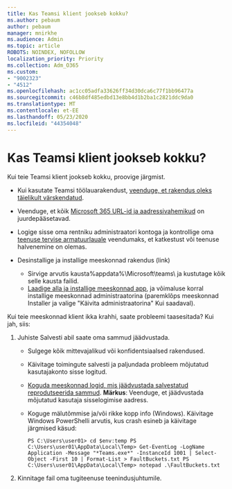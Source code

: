 ```yaml
---
title: Kas Teamsi klient jookseb kokku?
ms.author: pebaum
author: pebaum
manager: mnirkhe
ms.audience: Admin
ms.topic: article
ROBOTS: NOINDEX, NOFOLLOW
localization_priority: Priority
ms.collection: Adm_O365
ms.custom:
- "9002323"
- "4512"
ms.openlocfilehash: ac1cc05adfa33626ff34d30dca6c77f1bb96477a
ms.sourcegitcommit: c46b8df485edbd13e8bb4d1b2ba1c2821ddc9da0
ms.translationtype: MT
ms.contentlocale: et-EE
ms.lasthandoff: 05/23/2020
ms.locfileid: "44354048"
---
```

# <a name="teams-client-crashing"></a>Kas Teamsi klient jookseb kokku?

Kui teie Teamsi klient jookseb kokku, proovige järgmist.

- Kui kasutate Teamsi töölauarakendust, [veenduge, et rakendus oleks täielikult värskendatud](https://support.office.com/article/Update-Microsoft-Teams-535a8e4b-45f0-4f6c-8b3d-91bca7a51db1).

- Veenduge, et kõik [Microsoft 365 URL-id ja aadressivahemikud](https://docs.microsoft.com/microsoftteams/connectivity-issues) on juurdepääsetavad.

- Logige sisse oma rentniku administraatori kontoga ja kontrollige oma [teenuse tervise armatuurlauale](https://docs.microsoft.com/office365/enterprise/view-service-health) veendumaks, et katkestust või teenuse halvenemine on olemas.

- Desinstallige ja installige meeskonnad rakendus (link)
    - Sirvige arvutis kausta%appdata%\Microsoft\teams\ ja kustutage kõik selle kausta failid.
    - [Laadige alla ja installige meeskonnad app](https://www.microsoft.com/microsoft-365/microsoft-teams/group-chat-software#office-DesktopAppDownload-ofoushy), ja võimaluse korral installige meeskonnad administraatorina (paremklõps meeskonnad Installer ja valige "Käivita administraatorina" Kui saadaval).

Kui teie meeskonnad klient ikka krahhi, saate probleemi taasesitada? Kui jah, siis:

1. Juhiste Salvesti abil saate oma sammud jäädvustada.
    - Sulgege kõik mittevajalikud või konfidentsiaalsed rakendused.
    - Käivitage toimingute salvesti ja paljundada probleem mõjutatud kasutajakonto sisse logitud.
    - [Koguda meeskonnad logid, mis jäädvustada salvestatud reprodutseerida sammud](https://docs.microsoft.com/microsoftteams/log-files). **Märkus**: Veenduge, et jäädvustada mõjutatud kasutaja sisselogimise aadress.
    - Koguge mälutõmmise ja/või rikke kopp info (Windows). Käivitage Windows PowerShelli arvutis, kus crash esineb ja käivitage järgmised käsud:

        `
        PS C:\Users\user01> cd $env:temp
        PS C:\Users\user01\AppData\Local\Temp> Get-EventLog -LogName Application -Message "*Teams.exe*" -InstanceId 1001 | Select-Object -First 10 | Format-List > FaultBuckets.txt
        PS C:\Users\user01\AppData\Local\Temp> notepad .\FaultBuckets.txt
        `
    
2. Kinnitage fail oma tugiteenuse teenindusjuhtumile.
